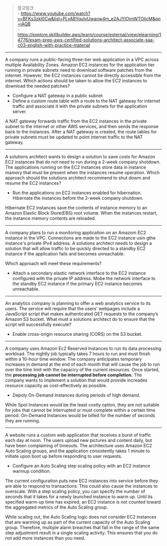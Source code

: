 > 참고링크<br>- https://www.youtube.com/watch?v=BFKs3zkl0Cw&list=PLyABYqulvUwaow4m_e2AJYlOjmWTOIjcM&pp=iAQB<br>- https://explore.skillbuilder.aws/learn/course/external/view/elearning/14776/exam-prep-aws-certified-solutions-architect-associate-saa-c03-english-with-practice-material

---

A company runs a public-facing three-tier web application in a VPC across multiple Availability Zones. Amazon EC2 instances for the application tier running in private subnets need to download software patches from the internet. However, the EC2 instances cannot be directly accessible from the internet. 
Which actions should be taken to allow the EC2 instances to download the needed patches? 

- Configure a NAT gateway in a public subnet
- Define a custom route table with a route to the NAT gateway for internet traffic and associate it with the private subnets for the application server.

A NAT gateway forwards traffic from the EC2 instances in the private subnet to the internet or other AWS services, and then sends the response back to the instances. After a NAT gateway is created, the route tables for private subnets must be updated to point internet traffic to the NAT gateway.

---

A solutions architect wants to design a solution to save costs for Amazon EC2 instances that do not need to run during a 2-week company shotdown. The applications running on the EC2 instances store data in instance mamory that must be present when the instances resume operation.
Which approach should the solutions architect recommend to shut dowm and resume the EC2 instances?

- Run the applications on EC2 instances enabled for hibernation. Hibernate the instances before the 2-week company shutdown.

Hibernate EC2 instances save the contents of instance memory to an Amazon Elastic Block Store(EBS) root volume. When the instances restart, the instance memory contents are reloaded.

---

A company plans to run a monitoring application on an Amazom EC2 instance in the VPC. Connections are made to the EC2 instance usin gthe instance's private IPv4 address. A solutions architect needs to design a solution that will allow traffic to be quickly directed to a standby EC2 instance if the application fails and becomes unreachable.

Which approach will meet these requirements?

- Attach a secondary elastic network interface to the EC2 instance configured with the private IP address. Mobe the network interface to the standby EC2 instance if the primary EC2 instance becomes unreachable.

--- 

An analytics company is planning to offer a web analytics service to its users. The service will require that the users’ webpages include a JavaScript script that makes authenticated GET requests to the company’s Amazon S3 bucket.
What must a solutions architect do to ensure that the script will successfully execute?

- Enable cross-origin resource sharing (CORS) on the S3 bucket.

---

A company uses Amazon Ec2 Reserved Instances to run its data processing workload. The nightly job typically takes 7 hours to run and must finish within a 10-hour time window. The company anticipates temporary increases in demand at the end of each month that will cause the job to run over the time limit with the capaciry of the current resources. Once started, the **processing job cannot be interrupted before completion.** The company wants to implement a solution that would provide increades resource capacity as cost-effectively as possible.

- Depoly On-Demand Instances during periods of high demand.

While Spot Instances would be the least costly option, they are not suitable for jobs that cannot be interrupted or must complete within a certain time period. On-Demand Instances would be billed for the number of seconds they are running.

--- 

A website runs a custom web application that receives a burst of traffic each day at noon. The users upload new pictures and content daily, but have been complaining of timeouts. The architecture uses Amazon EC2 Auto Scaling groups, and the application consistently takes 1 minute to initiate upon boot up before responding to user requests.

- Configure an Auto Scaling step scaling policy with an EC2 instance warmup condition.

The current configuration puts new EC2 instances into service before they are able to respond to transactions. This could also cause the instances to overscale. With a step scaling policy, you can specify the number of seconds that it takes for a newly launched instance to warm up. Until its specified warm-up time has expired, an EC2 instance is not counted toward the aggregated metrics of the Auto Scaling group.

While scaling out, the Auto Scaling logic does not consider EC2 instances that are warming up as part of the current capacity of the Auto Scaling group. Therefore, multiple alarm breaches that fall in the range of the same step adjustment result in a single scaling activity. This ensures that you do not add more instances than you need.

